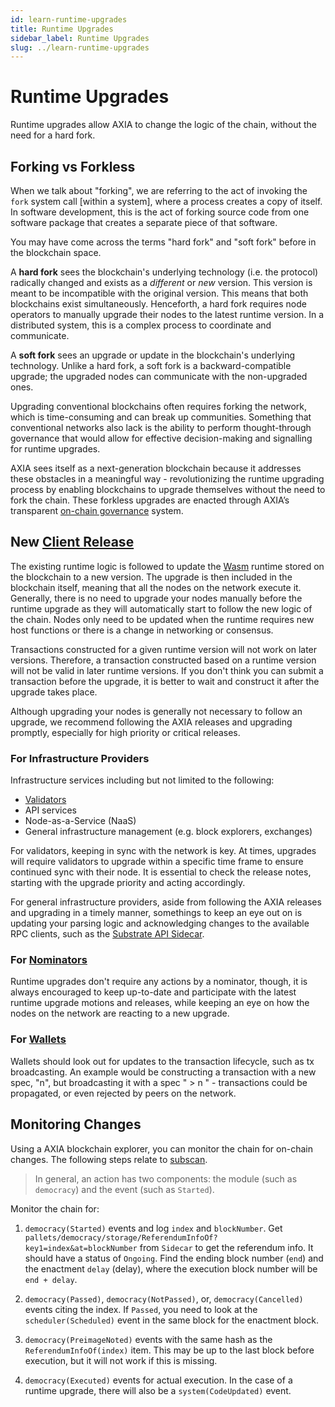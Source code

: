 ```yaml
---
id: learn-runtime-upgrades
title: Runtime Upgrades
sidebar_label: Runtime Upgrades
slug: ../learn-runtime-upgrades
---
```


# Runtime Upgrades

Runtime upgrades allow AXIA to change the logic of the chain, without the need for a hard fork.

## Forking vs Forkless

When we talk about "forking", we are referring to the act of invoking the `fork` system call [within
a system], where a process creates a copy of itself. In software development, this is the act of
forking source code from one software package that creates a separate piece of that software.

You may have come across the terms "hard fork" and "soft fork" before in the blockchain space.

A **hard fork** sees the blockchain's underlying technology (i.e. the protocol) radically changed
and exists as a _different_ or _new_ version. This version is meant to be incompatible with the
original version. This means that both blockchains exist simultaneously. Henceforth, a hard fork
requires node operators to manually upgrade their nodes to the latest runtime version. In a
distributed system, this is a complex process to coordinate and communicate.

A **soft fork** sees an upgrade or update in the blockchain's underlying technology. Unlike a hard
fork, a soft fork is a backward-compatible upgrade; the upgraded nodes can communicate with the
non-upgraded ones.

Upgrading conventional blockchains often requires forking the network, which is time-consuming and
can break up communities. Something that conventional networks also lack is the ability to perform
thought-through governance that would allow for effective decision-making and signalling for runtime
upgrades.

AXIA sees itself as a next-generation blockchain because it addresses these obstacles in a
meaningful way - revolutionizing the runtime upgrading process by enabling blockchains to upgrade
themselves without the need to fork the chain. These forkless upgrades are enacted through
AXIA’s transparent [on-chain governance](learn-governance.md) system.

## New [Client Release](https://github.com/axia-tech/AXIA/releases)

The existing runtime logic is followed to update the [Wasm](learn-wasm.md) runtime stored on the
blockchain to a new version. The upgrade is then included in the blockchain itself, meaning that all
the nodes on the network execute it. Generally, there is no need to upgrade your nodes manually
before the runtime upgrade as they will automatically start to follow the new logic of the chain.
Nodes only need to be updated when the runtime requires new host functions or there is a change in
networking or consensus.

Transactions constructed for a given runtime version will not work on later versions. Therefore, a
transaction constructed based on a runtime version will not be valid in later runtime versions. If
you don't think you can submit a transaction before the upgrade, it is better to wait and construct
it after the upgrade takes place.

Although upgrading your nodes is generally not necessary to follow an upgrade, we recommend
following the AXIA releases and upgrading promptly, especially for high priority or critical
releases.

### For Infrastructure Providers

Infrastructure services including but not limited to the following:

- [Validators](../maintain/maintain-guides-how-to-upgrade.md)
- API services
- Node-as-a-Service (NaaS)
- General infrastructure management (e.g. block explorers, exchanges)

For validators, keeping in sync with the network is key. At times, upgrades will require validators
to upgrade within a specific time frame to ensure continued sync with their node. It is essential to
check the release notes, starting with the upgrade priority and acting accordingly.

For general infrastructure providers, aside from following the AXIA releases and upgrading in a
timely manner, somethings to keep an eye out on is updating your parsing logic and acknowledging
changes to the available RPC clients, such as the
[Substrate API Sidecar](https://github.com/axia-tech/substrate-api-sidecar).

### For [Nominators](../maintain/maintain-guides-how-to-nominate-AXIA.md)

Runtime upgrades don't require any actions by a nominator, though, it is always encouraged to keep
up-to-date and participate with the latest runtime upgrade motions and releases, while keeping an
eye on how the nodes on the network are reacting to a new upgrade.

### For [Wallets](../build/build-wallets.md)

Wallets should look out for updates to the transaction lifecycle, such as tx broadcasting. An
example would be constructing a transaction with a new spec, "n", but broadcasting it with a spec
" > n " - transactions could be propagated, or even rejected by peers on the network.

## Monitoring Changes

Using a AXIA blockchain explorer, you can monitor the chain for on-chain changes. The following
steps relate to [subscan](https://AXIA.subscan.io/).

> In general, an action has two components: the module (such as `democracy`) and the event (such as
> `Started`).

Monitor the chain for:

1. `democracy(Started)` events and log `index` and `blockNumber`. Get
   `pallets/democracy/storage/ReferendumInfoOf?key1=index&at=blockNumber` from `Sidecar` to get the
   referendum info. It should have a status of `Ongoing`. Find the ending block number (`end`) and
   the enactment `delay` (delay), where the execution block number will be `end + delay`.

2. `democracy(Passed)`, `democracy(NotPassed)`, or, `democracy(Cancelled)` events citing the index.
   If `Passed`, you need to look at the `scheduler(Scheduled)` event in the same block for the
   enactment block.

3. `democracy(PreimageNoted)` events with the same hash as the `ReferendumInfoOf(index)` item. This
   may be up to the last block before execution, but it will not work if this is missing.
4. `democracy(Executed)` events for actual execution. In the case of a runtime upgrade, there will
   also be a `system(CodeUpdated)` event.
